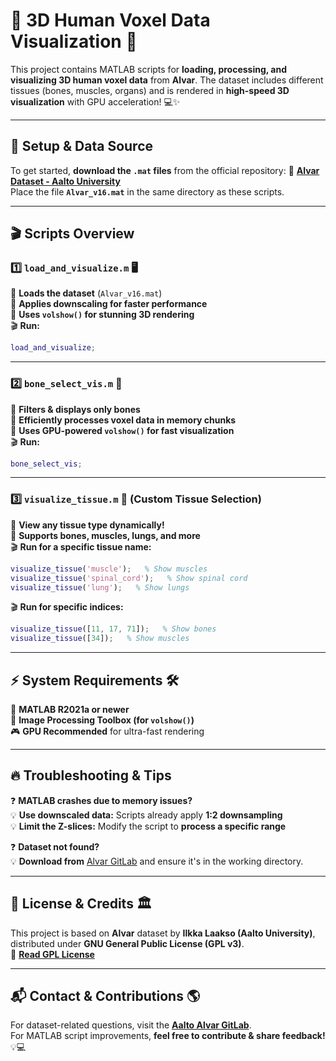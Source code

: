 # 🌟 3D Human Voxel Data Visualization 🚀

This project contains MATLAB scripts for **loading, processing, and visualizing 3D human voxel data** from **Alvar**. The dataset includes different tissues (bones, muscles, organs) and is rendered in **high-speed 3D visualization** with GPU acceleration! 💻✨

---

## 📂 **Setup & Data Source**
To get started, **download the `.mat` files** from the official repository:
🔗 **[Alvar Dataset - Aalto University](https://version.aalto.fi/gitlab/ilaakso/alvar)**  
Place the file **`Alvar_v16.mat`** in the same directory as these scripts.

---

## 🎬 **Scripts Overview**

### 1️⃣ **`load_and_visualize.m`** 🖥️
🎯 **Loads the dataset** (`Alvar_v16.mat`)  
🎯 **Applies downscaling for faster performance**  
🎯 **Uses `volshow()` for stunning 3D rendering**  
🎬 **Run:**  
```matlab
load_and_visualize;
```

---

### 2️⃣ **`bone_select_vis.m`** 🦴
🎯 **Filters & displays only bones**  
🎯 **Efficiently processes voxel data in memory chunks**  
🎯 **Uses GPU-powered `volshow()` for fast visualization**  
🎬 **Run:**  
```matlab
bone_select_vis;
```

---

### 3️⃣ **`visualize_tissue.m`** 🏥 (Custom Tissue Selection)
🎯 **View any tissue type dynamically!**  
🎯 **Supports bones, muscles, lungs, and more**  
🎬 **Run for a specific tissue name:**  
```matlab
visualize_tissue('muscle');   % Show muscles
visualize_tissue('spinal_cord');   % Show spinal cord
visualize_tissue('lung');   % Show lungs
```
🎬 **Run for specific indices:**  
```matlab
visualize_tissue([11, 17, 71]);   % Show bones
visualize_tissue([34]);   % Show muscles
```

---

## ⚡ **System Requirements** 🛠️
💾 **MATLAB R2021a or newer**  
📸 **Image Processing Toolbox (for `volshow()`)**  
🎮 **GPU Recommended** for ultra-fast rendering  

---

## 🔥 **Troubleshooting & Tips**
❓ **MATLAB crashes due to memory issues?**  
💡 **Use downscaled data:** Scripts already apply **1:2 downsampling**  
💡 **Limit the Z-slices:** Modify the script to **process a specific range**  

❓ **Dataset not found?**  
💡 **Download from** [Alvar GitLab](https://version.aalto.fi/gitlab/ilaakso/alvar) and ensure it's in the working directory.

---

## 📜 **License & Credits** 🏛️
This project is based on **Alvar** dataset by **Ilkka Laakso (Aalto University)**, distributed under **GNU General Public License (GPL v3)**.  
🔗 **[Read GPL License](https://www.gnu.org/licenses/gpl-3.0.html)**

---

## 📬 **Contact & Contributions** 🌎
For dataset-related questions, visit the **[Aalto Alvar GitLab](https://version.aalto.fi/gitlab/ilaakso/alvar)**.  
For MATLAB script improvements, **feel free to contribute & share feedback!** 💡💻


